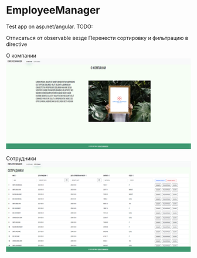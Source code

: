 # EmployeeManager
 Test app on asp.net/angular.
 TODO:

 Отписаться от observable везде
 Перенести сортировку и фильтрацию в directive
 
О компании
![Image alt](https://github.com/gitLibega/EmployeeManager/blob/main/presents/AboutUs.PNG)


Сотрудники
![Image alt](https://github.com/gitLibega/EmployeeManager/blob/main/presents/Employees.PNG)
